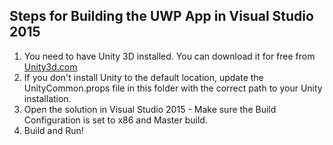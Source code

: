 ## Steps for Building the UWP App in Visual Studio 2015
1) You need to have Unity 3D installed. You can download it for free from [Unity3d.com](http://unity3d.com)
2) If you don't install Unity to the default location, update the UnityCommon.props file in this folder with the correct path to your Unity installation.
3) Open the solution in Visual Studio 2015 - Make sure the Build Configuration is set to x86 and Master build.
4) Build and Run!
